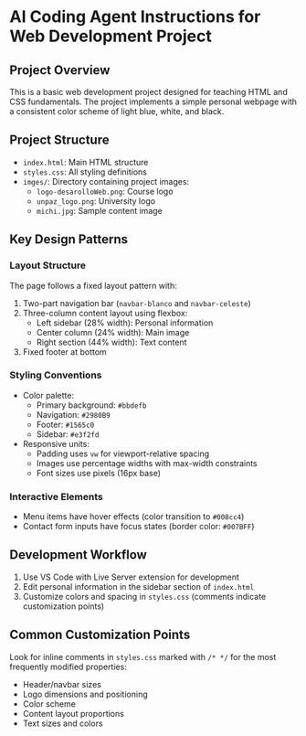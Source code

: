 # AI Coding Agent Instructions for Web Development Project

## Project Overview
This is a basic web development project designed for teaching HTML and CSS fundamentals. The project implements a simple personal webpage with a consistent color scheme of light blue, white, and black.

## Project Structure
- `index.html`: Main HTML structure
- `styles.css`: All styling definitions
- `imges/`: Directory containing project images:
  - `logo-desarolloWeb.png`: Course logo
  - `unpaz_logo.png`: University logo
  - `michi.jpg`: Sample content image

## Key Design Patterns

### Layout Structure
The page follows a fixed layout pattern with:
1. Two-part navigation bar (`navbar-blanco` and `navbar-celeste`)
2. Three-column content layout using flexbox:
   - Left sidebar (28% width): Personal information
   - Center column (24% width): Main image
   - Right section (44% width): Text content
3. Fixed footer at bottom

### Styling Conventions
- Color palette:
  - Primary background: `#bbdefb`
  - Navigation: `#2980B9`
  - Footer: `#1565c0`
  - Sidebar: `#e3f2fd`
- Responsive units:
  - Padding uses `vw` for viewport-relative spacing
  - Images use percentage widths with max-width constraints
  - Font sizes use pixels (16px base)

### Interactive Elements
- Menu items have hover effects (color transition to `#008cc4`)
- Contact form inputs have focus states (border color: `#007BFF`)

## Development Workflow
1. Use VS Code with Live Server extension for development
2. Edit personal information in the sidebar section of `index.html`
3. Customize colors and spacing in `styles.css` (comments indicate customization points)

## Common Customization Points
Look for inline comments in `styles.css` marked with `/* */` for the most frequently modified properties:
- Header/navbar sizes
- Logo dimensions and positioning
- Color scheme
- Content layout proportions
- Text sizes and colors